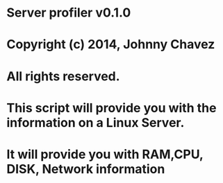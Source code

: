 
# Server profiler v0.1.0
# Copyright (c) 2014, Johnny Chavez
#
# All rights reserved.
# This script will provide you with the information on a Linux Server.
# It will provide you with RAM,CPU, DISK, Network information
#
